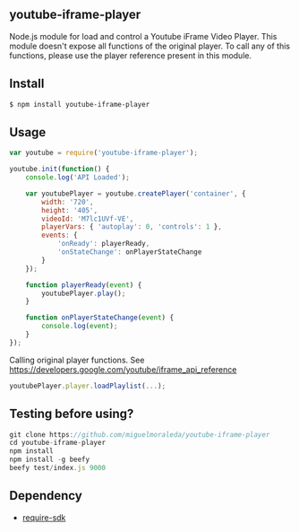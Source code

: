 ## youtube-iframe-player

Node.js module for load and control a Youtube iFrame Video Player. This module doesn't expose all functions of the original player. To call any of this functions, please use the player reference present in this module.


## Install

```bash
$ npm install youtube-iframe-player
```

## Usage

```js
var youtube = require('youtube-iframe-player');

youtube.init(function() {
    console.log('API Loaded');

    var youtubePlayer = youtube.createPlayer('container', {
        width: '720',
        height: '405',
        videoId: 'M7lc1UVf-VE',
        playerVars: { 'autoplay': 0, 'controls': 1 },
        events: {
            'onReady': playerReady,
            'onStateChange': onPlayerStateChange
        }
    });

    function playerReady(event) {
        youtubePlayer.play();
    }

    function onPlayerStateChange(event) {
        console.log(event);
    }
});
```

Calling original player functions. See https://developers.google.com/youtube/iframe_api_reference

```js
youtubePlayer.player.loadPlaylist(...);
```

## Testing before using?

```js
git clone https://github.com/miguelmoraleda/youtube-iframe-player
cd youtube-iframe-player
npm install
npm install -g beefy
beefy test/index.js 9000
```

## Dependency 

* [require-sdk](https://github.com/azer/require-sdk)
